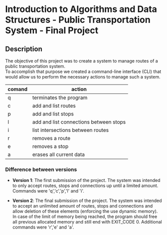 # Introduction to Algorithms and Data Structures - Public Transportation System - Final Project

## Description

The objective of this project was to create a system to manage routes of a public transportation system. <br>
To accomplish that purpose we created a command-line interface (CLI) that would allow us to perform the necessary actions to manage such a system. <br>

| comand | action                                 |
|--------|----------------------------------------|
| q      | terminates the program                 |
| c      | add and list routes                    |
| p      | add and list stops                     |
| l      | add and list connections between stops |
| i      | list intersections between routes      |
| r      | removes a route                        |
| e      | removes a stop                         |
| a      | erases all current data                |

### Difference between versions

- **Version 1**: The first submission of the project. The system was intended to only accept routes, stops and connections up until a limited amount. Commands were 'q','c','p','l' and 'i'.

- **Version 2**: The final submission of the project. The system was intended to accept an unlimited amount of routes, stops and connections and allow deletion of these elements (enforcing the use dynamic memory). In case of the limit of memory being reached, the program should free all previous allocated memory and still end with EXIT_CODE 0. Additional commands were 'r','e' and 'a'.
